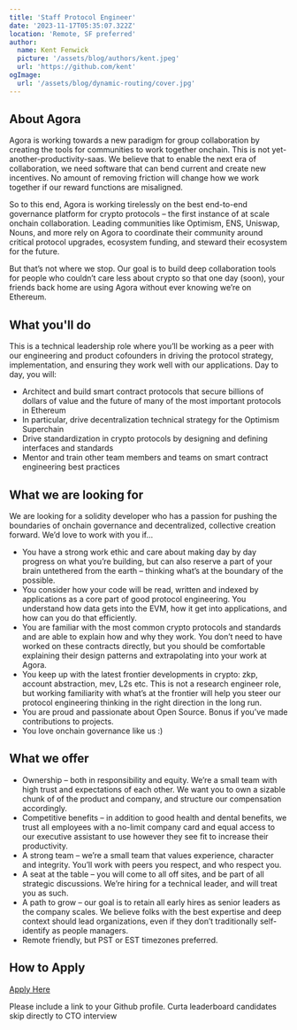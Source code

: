 ```yaml
---
title: 'Staff Protocol Engineer'
date: '2023-11-17T05:35:07.322Z'
location: 'Remote, SF preferred'
author:
  name: Kent Fenwick
  picture: '/assets/blog/authors/kent.jpeg'
  url: 'https://github.com/kent'
ogImage:
  url: '/assets/blog/dynamic-routing/cover.jpg'
---
```


## About Agora

Agora is working towards a new paradigm for group collaboration by creating the tools for communities to work together onchain. This is not yet-another-productivity-saas. We believe that to enable the next era of collaboration, we need software that can bend current and create new incentives. No amount of removing friction will change how we work together if our reward functions are misaligned.

So to this end, Agora is working tirelessly on the best end-to-end governance platform for crypto protocols – the first instance of at scale onchain collaboration. Leading communities like Optimism, ENS, Uniswap, Nouns, and more rely on Agora to coordinate their community around critical protocol upgrades, ecosystem funding, and steward their ecosystem for the future.

But that’s not where we stop. Our goal is to build deep collaboration tools for people who couldn’t care less about crypto so that one day (soon), your friends back home are using Agora without ever knowing we’re on Ethereum.

## What you'll do

This is a technical leadership role where you’ll be working as a peer with our engineering and product cofounders in driving the protocol strategy, implementation, and ensuring they work well with our applications. Day to day, you will: 

- Architect and build smart contract protocols that secure billions of dollars of value and the future of many of the most important protocols in Ethereum
- In particular, drive decentralization technical strategy for the Optimism Superchain
- Drive standardization in crypto protocols by designing and defining interfaces and standards
- Mentor and train other team members and teams on smart contract engineering best practices


## What we are looking for

We are looking for a solidity developer who has a passion for pushing the boundaries of onchain governance and decentralized, collective creation forward. We’d love to work with you if…

- You have a strong work ethic and care about making day by day progress on what you’re building, but can also reserve a part of your brain untethered from the earth – thinking what’s at the boundary of the possible.
- You consider how your code will be read, written and indexed by applications as a core part of good protocol engineering. You understand how data gets into the EVM, how it get into applications, and how can you do that efficiently.
- You are familiar with the most common crypto protocols and standards and are able to explain how and why they work. You don’t need to have worked on these contracts directly, but you should be comfortable explaining their design patterns and extrapolating into your work at Agora.
- You keep up with the latest frontier developments in crypto: zkp, account abstraction, mev, L2s etc. This is not a research engineer role, but working familiarity with what’s at the frontier will help you steer our protocol engineering thinking in the right direction in the long run.
- You are proud and passionate about Open Source. Bonus if you’ve made contributions to projects.
- You love onchain governance like us :)

## What we offer

- Ownership – both in responsibility and equity. We’re a small team with high trust and expectations of each other. We want you to own a sizable chunk of of the product and company, and structure our compensation accordingly.
- Competitive benefits – in addition to good health and dental benefits, we trust all employees with a no-limit company card and equal access to our executive assistant to use however they see fit to increase their productivity.
- A strong team – we’re a small team that values experience, character and integrity. You’ll work with peers you respect, and who respect you.
- A seat at the table – you will come to all off sites, and be part of all strategic discussions. We’re hiring for a technical leader, and will treat you as such.
- A path to grow – our goal is to retain all early hires as senior leaders as the company scales. We believe folks with the best expertise and deep context should lead organizations, even if they don’t traditionally self-identify as people managers.
- Remote friendly, but PST or EST timezones preferred.

## How to Apply

[Apply Here](https://voteagora.deform.cc/applytoteam)

Please include a link to your Github profile. Curta leaderboard candidates skip directly to CTO interview